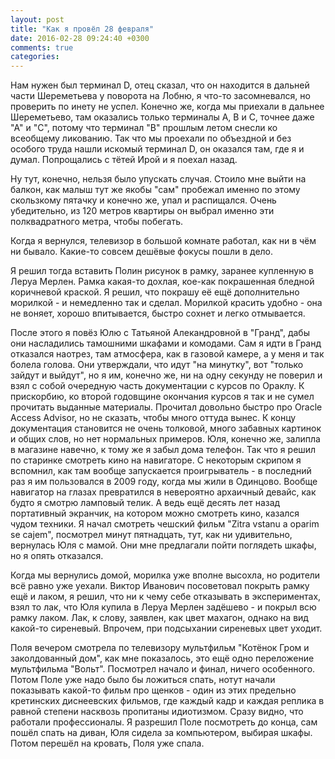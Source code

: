 ```yaml
---
layout: post
title: "Как я провёл 28 февраля"
date: 2016-02-28 09:24:40 +0300
comments: true
categories: 
---
```

Нам нужен был терминал D, отец сказал, что он находится в дальней части Шереметьева у поворота на Лобню, я что-то засомневался, но проверить по инету не успел. Конечно же, когда мы приехали в дальнее Шереметьево, там оказались только терминалы А, В и С, точнее даже "А" и "С", потому что терминал "В" прошлым летом снесли ко всеобщему ликованию. Так что мы проехали по объездной и без особого труда нашли искомый терминал D, он оказался там, где я и думал. Попрощались с тётей Ирой и я поехал назад.

Ну тут, конечно, нельзя было упускать случая. Стоило мне выйти на балкон, как малыш тут же якобы "сам" пробежал именно по этому скользкому пятачку и конечно же, упал и распищался. Очень убедительно, из 120 метров квартиры он выбрал именно эти полквадратного метра, чтобы побегать.

Когда я вернулся, телевизор в большой комнате работал, как ни в чём ни бывало. Какие-то совсем дешёвые фокусы пошли в дело.

Я решил тогда вставить Полин рисунок в рамку, заранее купленную в Леруа Мерлен. Рамка какая-то дохлая, кое-как покрашенная бледной коричневой краской. Я решил, что покрашу её ещё дополнительно морилкой - и немедленно так и сделал. Морилкой красить удобно - она не воняет, хорошо впитывается, быстро сохнет и легко отмывается.

После этого я повёз Юлю с Татьяной Алекандровной в "Гранд", дабы они насладились тамошними шкафами и комодами. Сам я идти в Гранд отказался наотрез, там атмосфера, как в газовой камере, а у меня и так болела голова. Они утверждали, что идут "на минутку", вот "только зайдут и выйдут", но я им, конечно же, ни на одну секунду не поверил и взял с собой очередную часть документации с курсов по Ораклу. К прискорбию, ко второй годовщине окончания курсов я так и не сумел прочитать выданные материалы. Прочитал довольно быстро про Oracle Access Advisor, но не сказать, чтобы много оттуда вынес. К концу документация становится не очень толковой, много забавных картинок и общих слов, но нет нормальных примеров. Юля, конечно же, залипла в магазине навечно, к тому же я забыл дома телефон. Так что я решил по старинке смотреть кино на навигаторе. С некоторым скрипом я вспомнил, как там вообще запускается проигрыватель - в последний раз я им пользовался в 2009 году, когда мы жили в Одинцово. Вообще навигатор на глазах превратился в невероятно архаичный девайс, как будто я смотрю ламповый телик. А ведь ещё десять лет назад портативный экранчик, на котором можно смотреть кино, казался чудом техники. Я начал смотреть чешский фильм "Zitra vstanu a oparim se cajem", посмотрел минут пятнадцать, тут, как ни удивительно, вернулась Юля с мамой. Они мне предлагали пойти поглядеть шкафы, но я опять отказался.

Когда мы вернулись домой, морилка уже вполне высохла, но родители всё равно уже уехали. Виктор Иванович посоветовал покрыть рамку ещё и лаком, я решил, что ни к чему себе отказывать в экспериментах, взял то лак, что Юля купила в Леруа Мерлен задёшево - и покрыл всю рамку лаком. Лак, к слову, заявлен, как цвет махагон, однако на вид какой-то сиреневый. Впрочем, при подсыхании сиреневых цвет уходит.  

Поля вечером смотрела по телевизору мультфильм "Котёнок Гром и заколдованный дом", как мне показалось, это ещё одно переложение мультфильма "Вольт". Посмотрел начало и финал, ничего особенного. Потом Поле уже надо было бы ложиться спать, нотут начали показывать какой-то фильм про щенков - один из этих предельно кретинских диснеевских фильмов, где каждый кадр и каждая реплика в равной степени насквозь пропитаны идиотизмом. Сразу видно, что работали профессионалы. Я разрешил Поле посмотреть до конца, сам пошёл спать на диван, Юля сидела за компьютером, выбирая шкафы. Потом перешёл на кровать, Поля уже спала.